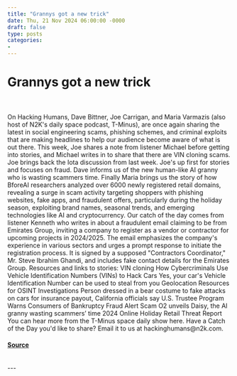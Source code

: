 ```yaml
---
title: "Grannys got a new trick"
date: Thu, 21 Nov 2024 06:00:00 -0000
draft: false
type: posts
categories: 
- 
---
```

# Grannys got a new trick

<br/>

<br/>
On Hacking Humans, Dave Bittner, Joe Carrigan, and Maria Varmazis (also host of N2K's daily space podcast, T-Minus), are once again sharing the latest in social engineering scams, phishing schemes, and criminal exploits that are making headlines to help our audience become aware of what is out there. This week, Joe shares a note from listener Michael before getting into stories, and Michael writes in to share that there are VIN cloning scams. Joe brings back the Iota discussion from last week. Joe's up first for stories and focuses on fraud. Dave informs us of the new human-like AI granny who is wasting scammers time. Finally Maria brings us the story of how BforeAI researchers analyzed over 6000 newly registered retail domains, revealing a surge in scam activity targeting shoppers with phishing websites, fake apps, and fraudulent offers, particularly during the holiday season, exploiting brand names, seasonal trends, and emerging technologies like AI and cryptocurrency. Our catch of the day comes from listener Kenneth who writes in about a fraudulent email claiming to be from Emirates Group, inviting a company to register as a vendor or contractor for upcoming projects in 2024/2025. The email emphasizes the company's experience in various sectors and urges a prompt response to initiate the registration process. It is signed by a supposed "Contractors Coordinator," Mr. Steve Ibrahim Ghandi, and includes fake contact details for the Emirates Group. Resources and links to stories: VIN cloning How Cybercriminals Use Vehicle Identification Numbers (VINs) to Hack Cars Yes, your car's Vehicle Identification Number can be used to steal from you Geolocation Resources for OSINT Investigations Person dressed in a bear costume to fake attacks on cars for insurance payout, California officials say U.S. Trustee Program Warns Consumers of Bankruptcy Fraud Alert Scam O2 unveils Daisy, the AI granny wasting scammers’ time 2024 Online Holiday Retail Threat Report You can hear more from the T-Minus space daily show here. Have a Catch of the Day you'd like to share? Email it to us at hackinghumans@n2k.com.

#### [Source](https://thecyberwire.com/podcasts/hacking-humans/315/notes)

<br/>
---
